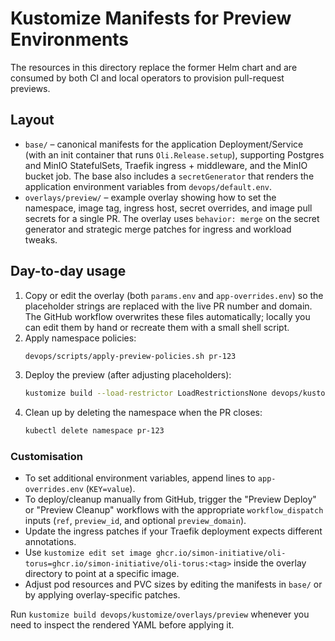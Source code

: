 # Kustomize Manifests for Preview Environments

The resources in this directory replace the former Helm chart and are consumed
by both CI and local operators to provision pull-request previews.

## Layout

- `base/` – canonical manifests for the application Deployment/Service (with an
  init container that runs `Oli.Release.setup`), supporting Postgres and MinIO
  StatefulSets, Traefik ingress + middleware, and the MinIO bucket job. The base also includes a
  `secretGenerator` that renders the application environment variables from
  `devops/default.env`.
- `overlays/preview/` – example overlay showing how to set the namespace, image
  tag, ingress host, secret overrides, and image pull secrets for a single PR.
  The overlay uses `behavior: merge` on the secret generator and strategic
  merge patches for ingress and workload tweaks.

## Day-to-day usage

1. Copy or edit the overlay (both `params.env` and `app-overrides.env`) so the
   placeholder strings are replaced with the live PR number and domain. The
   GitHub workflow overwrites these files automatically; locally you can edit
   them by hand or recreate them with a small shell script.
2. Apply namespace policies:
   ```bash
   devops/scripts/apply-preview-policies.sh pr-123
   ```
3. Deploy the preview (after adjusting placeholders):
   ```bash
   kustomize build --load-restrictor LoadRestrictionsNone devops/kustomize/overlays/preview | kubectl apply -f -
   ```
4. Clean up by deleting the namespace when the PR closes:
   ```bash
   kubectl delete namespace pr-123
   ```

### Customisation

- To set additional environment variables, append lines to
  `app-overrides.env` (`KEY=value`).
- To deploy/cleanup manually from GitHub, trigger the "Preview Deploy" or
  "Preview Cleanup" workflows with the appropriate `workflow_dispatch` inputs
  (`ref`, `preview_id`, and optional `preview_domain`).
- Update the ingress patches if your Traefik deployment expects different
  annotations.
- Use `kustomize edit set image ghcr.io/simon-initiative/oli-torus=ghcr.io/simon-initiative/oli-torus:<tag>`
  inside the overlay directory to point at a specific image.
- Adjust pod resources and PVC sizes by editing the manifests in `base/` or by
  applying overlay-specific patches.

Run `kustomize build devops/kustomize/overlays/preview` whenever you need to
inspect the rendered YAML before applying it.
